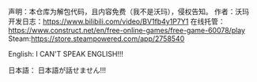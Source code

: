 
声明：本仓库为解包代码，且内容免费（我不是沃玛），侵权告知。
作者：沃玛
开发日志：https://www.bilibili.com/video/BV1fb4y1P7Y1
在线托管：https://www.construct.net/en/free-online-games/free-game-60078/play
Steam:https://store.steampowered.com/app/2758540

English:
I CAN'T SPEAK ENGLISH!!!

日本語：
日本語が話せません!!!
